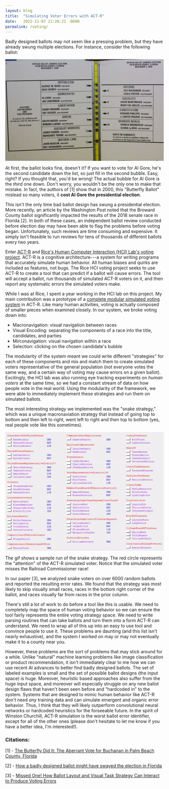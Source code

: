 ```yaml
---
layout: blog
title:  "Simulating Voter Errors with ACT-R"
date:   2022-11-07 21:26:21 -0600
permalink: /voting/
---
```


Badly designed ballots may not seem like a pressing problem, but they have already swung multiple elections. For instance, consider the following ballot:

<img src="/assets/images/Butterfly.jpeg" style="display:block; margin-left: auto; margin-right: auto;" width="600">

At first, the ballot looks fine, doesn't it? If you want to vote for Al Gore, he's the second candidate down the list, so just fill in the second bubble. Easy, right? If you thought that, you'd be wrong! The actual bubble for Al Gore is the *third* one down. Don't worry, you wouldn't be the only one to make that mistake. In fact, the authors of \[1\] show that in 2000, this "Butterfly Ballot" mislead so many voters, it **cost Al Gore the presidential election**. 

This isn't the only time bad ballot design has swung a presidential election. More recently, an article by the Washington Post noted that the Broward County ballot significantly impacted the results of the 2018 senate race in Florida \[2\]. In both of these cases, an independent ballot review conducted before election day may have been able to flag the problems before voting began. Unfortunately, such reviews are time consuming and expensive. It simply isn't feasible to run reviews for tens of thousands of different ballots every two years.

Enter [ACT-R](http://act-r.psy.cmu.edu/) and [Rice's Human Computer Interaction (HCI) Lab's voting project](https://psychology.rice.edu/voting). ACT-R is a cognitive architecture---a system for writing programs that accurately simulate human behavior. All human biases and quirks are included as features, not bugs. The Rice HCI voting project seeks to use ACT-R to create a tool that can predict if a ballot will cause errors. The tool will accept a ballot, run thousands of simulated ACT-R voters on it, and then report any systematic errors the simulated voters make.

While I was at Rice, I spent a year working in the HCI lab on this project. My main contribution was a prototype of a [complete modular simulated voting system](https://github.com/JoshEngels/VotingModel) in ACT-R. Like many human activities, voting is actually composed of smaller pieces when examined closely. In our system, we broke voting down into:

* Macronavigation: visual navigation between races
* Visual Encoding: separating the components of a race into the title, candidates, and parties
* Mirconavigation: visual navigation within a race
* Selection: clicking on the chosen candidate's bubble

The modularity of the system meant we could write different "strategies" for each of these components and mix and match them to create simulated voters representative of the general population (not everyone votes the same way, and a certain way of voting may cause errors on a given ballot). Excitingly, the HCI lab was also running eye tracking experiments on *human voters* at the same time, so we had a constant stream of data on how people vote in the real world. Using the modularity of the framework, we were able to immediately implement these strategies and run them on simulated ballots.

The most interesting strategy we implemented was the "snake strategy," which was a unique macronaviation strategy that instead of going top to bottom and then left to right, went left to right and then top to bottom (yes, real people vote like this sometimes).

<img src="/assets/images/voting.gif" style="display:block; margin-left: auto; margin-right: auto;" width="600">

The gif shows a sample run of the snake strategy. The red circle represents the "attention" of the ACT-R simulated voter. Notice that the simulated voter misses the Railroad Commissioner race! 

In our paper \[3\], we analyzed snake voters on over 6000 random ballots and reported the resulting error rates. We found that the strategy was most likely to skip visually small races, races in the bottom right corner of the ballot, and races visually far from races in the prior column.

There's still a lot of work to do before a tool like this is usable. We need to completely map the space of human voting behavior so we can ensure the tool fairly represents the entire voting strategy space. We need to write parsing routines that can take ballots and turn them into a form ACT-R can understand. We need to wrap all of this up into an easy to use tool and convince people to use it. These problems are daunting (and this list isn't nearly exhaustive), and the system I worked on may or may not eventually make it to a county near you. 

However, these problems are the sort of problems that may stick around for a while. Unlike "natural" machine learning problems like image classification or product recommendation, it isn't immediately clear to me how we can use recent AI advances to better find badly designed ballots. The set of labeled examples is small and the set of possible ballot designs (the input space) is huge. Moreover, heuristic based approaches also suffer from the huge input space, and moreover will especially struggle on any new ballot design flaws that haven't been seen before and "hardcoded in" to the system. Systems that are designed to mimic human behavior like ACT-R don't need *any* training data and can simulate emergent and organic error behavior. Thus, I think that they will likely outperform convolutional neural networks or hardcoded heuristics for the forseeable future. In the spirit of Winston Churchill, ACT-R simulation is the worst ballot error identifier, except for all of the other ones (please don't hesitate to let me know if you have a better idea, I'm interested!).

### Citations:
\[1\] - [The Butterfly Did It: The Aberrant Vote for Buchanan in Palm Beach County, Florida](https://www.gsb.stanford.edu/faculty-research/publications/butterfly-did-it-aberrant-vote-buchanan-palm-beach-county-florida)

\[2\] - [How a badly designed ballot might have swayed the election in Florida](https://www.washingtonpost.com/outlook/2018/11/12/how-badly-designed-ballot-might-have-swayed-election-florida/)

\[3\] - [Missed One! How Ballot Layout and Visual Task Strategy Can Interact to Produce Voting Errors](https://par.nsf.gov/servlets/purl/10195603)
